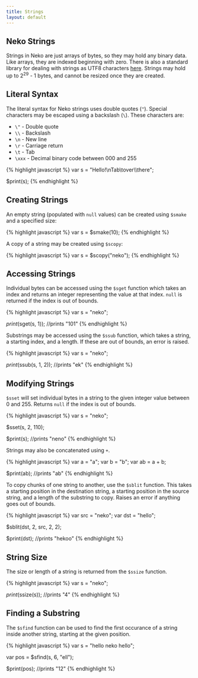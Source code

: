 ```yaml
---
title: Strings
layout: default
---
```


## Neko Strings

Strings in Neko are just arrays of bytes, so they may hold any binary data. Like arrays, they are indexed beginning with zero. There is also a standard library for dealing with strings as UTF8 characters [here](http://nekovm.org/doc/view/utf8). Strings may hold up to 2<sup>29</sup> - 1 bytes, and cannot be resized once they are created.

## Literal Syntax

The literal syntax for Neko strings uses double quotes (`"`). Special characters may be escaped using a backslash (`\`). These characters are:

+ `\"` - Double quote
+ `\\` - Backslash
+ `\n` - New line
+ `\r` - Carriage return
+ `\t` - Tab
+ `\xxx` - Decimal binary code between 000 and 255

{% highlight javascript %}
var s = "Hello!\\nTab\\tover\\\\there";

$print(s);
{% endhighlight %}

## Creating Strings

An empty string (populated with `null` values) can be created using `$smake` and a specified size:

{% highlight javascript %}
var s = $smake(10);
{% endhighlight %}

A copy of a string may be created using `$scopy`:

{% highlight javascript %}
var s = $scopy("neko");
{% endhighlight %}

## Accessing Strings

Individual bytes can be accessed using the `$sget` function which takes an index and returns an integer representing the value at that index. `null` is returned if the index is out of bounds.

{% highlight javascript %}
var s = "neko";

$print($sget(s, 1)); //prints "101"
{% endhighlight %}

Substrings may be accessed using the `$ssub` function, which takes a string, a starting index, and a length. If these are out of bounds, an error is raised.

{% highlight javascript %}
var s = "neko";

$print($ssub(s, 1, 2)); //prints "ek"
{% endhighlight %}

## Modifying Strings

`$sset` will set individual bytes in a string to the given integer value between 0 and 255. Returns `null` if the index is out of bounds.

{% highlight javascript %}
var s = "neko";

$sset(s, 2, 110);

$print(s); //prints "neno"
{% endhighlight %}

Strings may also be concatenated using `+`.

{% highlight javascript %}
var a = "a";
var b = "b";
var ab = a + b;

$print(ab); //prints "ab"
{% endhighlight %}

To copy chunks of one string to another, use the `$sblit` function. This takes a starting position in the destination string, a starting position in the source string, and a length of the substring to copy. Raises an error if anything goes out of bounds.

{% highlight javascript %}
var src = "neko";
var dst = "hello";

$sblit(dst, 2, src, 2, 2);

$print(dst); //prints "hekoo"
{% endhighlight %}

## String Size

The size or length of a string is returned from the `$ssize` function.

{% highlight javascript %}
var s = "neko";

$print($ssize(s)); //prints "4"
{% endhighlight %}

## Finding a Substring

The `$sfind` function can be used to find the first occurance of a string inside another string, starting at the given position.

{% highlight javascript %}
var s = "hello neko hello";

var pos = $sfind(s, 6, "ell");

$print(pos); //prints "12"
{% endhighlight %}

